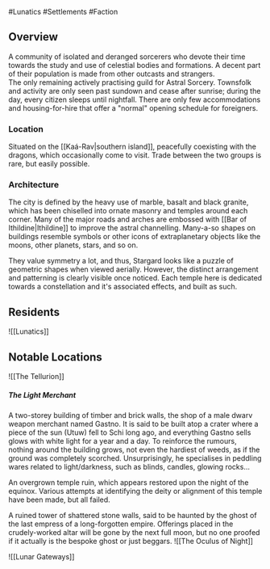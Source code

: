 #Lunatics #Settlements #Faction 
 
## Overview
A community of isolated and deranged sorcerers who devote their time towards the study and use of celestial bodies and formations. A decent part of their population is made from other outcasts and strangers.  
The only remaining actively practising guild for Astral Sorcery.
Townsfolk and activity are only seen past sundown and cease after sunrise; during the day, every citizen sleeps until nightfall. There are only few accommodations and housing-for-hire that offer a "normal" opening schedule for foreigners.
### Location
Situated on the [[Kaá-Rav|southern island]], peacefully coexisting with the dragons, which occasionally come to visit. Trade between the two groups is rare, but easily possible. 
### Architecture
The city is defined by the heavy use of marble, basalt and black granite, which has been chiselled into ornate masonry and temples around each corner. Many of the major roads and arches are embossed with [[Bar of Ithildine|Ithildine]] to improve the astral channelling. Many-a-so shapes on buildings resemble symbols or other icons of extraplanetary objects like the moons, other planets, stars, and so on. 

They value symmetry a lot, and thus, Stargard looks like a puzzle of geometric shapes when viewed aerially. However, the distinct arrangement and patterning is clearly visible once noticed. 
Each temple here is dedicated towards a constellation and it's associated effects, and built as such.  
## Residents
![[Lunatics]]
## Notable Locations

![[The Tellurion]]
##### The Light Merchant
A two-storey building of timber and brick walls, the shop of a male dwarv weapon merchant named Gastno. It is said to be built atop a crater where a piece of the sun (Utuw) fell to Schi long ago, and everything Gastno sells glows with white light for a year and a day. To reinforce the rumours, nothing around the building grows, not even the hardiest of weeds, as if the ground was completely scorched. 
Unsurprisingly, he specialises in peddling wares related to light/darkness, such as blinds, candles, glowing rocks...

An overgrown temple ruin, which appears restored upon the night of the equinox. Various attempts at identifying the deity or alignment of this temple have been made, but all failed. 

A ruined tower of shattered stone walls, said to be haunted by the ghost of the last empress of a long-forgotten empire. Offerings placed in the crudely-worked altar will be gone by the next full moon, but no one proofed if it actually is the bespoke ghost or just beggars. 
 ![[The Oculus of Night]]

![[Lunar Gateways]]
